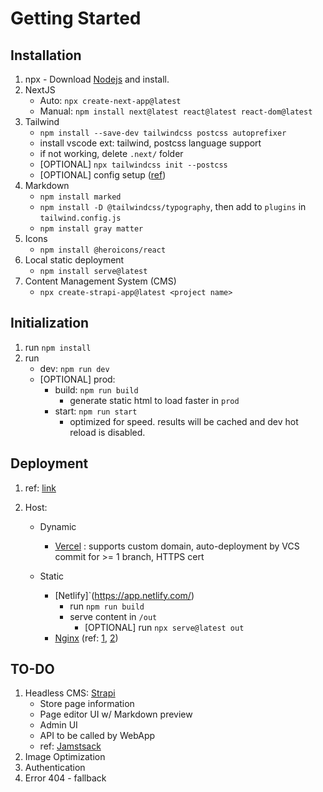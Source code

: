 # Getting Started

## Installation

1. npx - Download [Nodejs](https://nodejs.org/en/download) and install.
1. NextJS
   - Auto: `npx create-next-app@latest`
   - Manual: `npm install next@latest react@latest react-dom@latest`
1. Tailwind
   - `npm install --save-dev tailwindcss postcss autoprefixer`
   - install vscode ext: tailwind, postcss language support
   - if not working, delete `.next/` folder
   - [OPTIONAL] `npx tailwindcss init --postcss`
   - [OPTIONAL] config setup ([ref](https://nextjs.org/docs/app/building-your-application/styling/tailwind-css))
1. Markdown
   - `npm install marked`
   - `npm install -D @tailwindcss/typography`, then add to `plugins` in `tailwind.config.js`
   - `npm install gray matter`
1. Icons
   - `npm install @heroicons/react`
1. Local static deployment
   - `npm install serve@latest`
1. Content Management System (CMS)
   - `npx create-strapi-app@latest <project name>`

## Initialization

1. run `npm install`
1. run
   - dev: `npm run dev`
   - [OPTIONAL] prod:
     - build: `npm run build`
       - generate static html to load faster in `prod`
     - start: `npm run start`
       - optimized for speed. results will be cached and dev hot reload is disabled.

## Deployment

1. ref: [link](https://nextjs.org/docs/app/building-your-application/deploying)
1. Host:

   - Dynamic

     - [Vercel](https://vercel.com/) : supports custom domain, auto-deployment by VCS commit for >= 1 branch, HTTPS cert

   - Static

     - [Netlify]`(<https://app.netlify.com/>)
       - run `npm run build`
       - serve content in `/out`
         - [OPTIONAL] run `npx serve@latest out`
     - [Nginx](https://github.com/) (ref: [1](https://www.digitalocean.com/community/tutorials/how-to-install-nginx-on-ubuntu-22-04), [2](https://www.digitalocean.com/community/tutorials/how-to-set-up-a-node-js-application-for-production-on-ubuntu-20-04))

## TO-DO

1. Headless CMS: [Strapi](https://strapi.io/)
   - Store page information
   - Page editor UI w/ Markdown preview
   - Admin UI
   - API to be called by WebApp
   - ref: [Jamstsack](https://jamstack.org/headless-cms)
1. Image Optimization
1. Authentication
1. Error 404 - fallback
